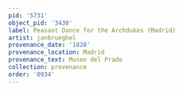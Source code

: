 ```yaml
---
pid: '5731'
object_pid: '3430'
label: Peasant Dance for the Archdukes (Madrid)
artist: janbrueghel
provenance_date: '1828'
provenance_location: Madrid
provenance_text: Museo del Prado
collection: provenance
order: '0934'
---
```

